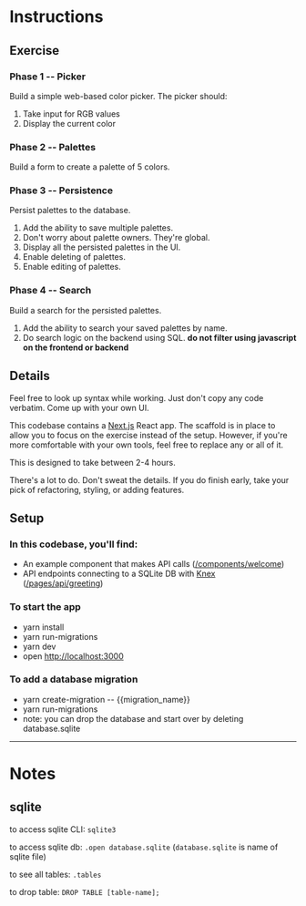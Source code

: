 # Instructions

## Exercise

### Phase 1 -- Picker

Build a simple web-based color picker. The picker should:

1. Take input for RGB values
2. Display the current color

### Phase 2 -- Palettes

Build a form to create a palette of 5 colors.

### Phase 3 -- Persistence

Persist palettes to the database.

1. Add the ability to save multiple palettes.
2. Don't worry about palette owners. They're global.
3. Display all the persisted palettes in the UI.
4. Enable deleting of palettes.
5. Enable editing of palettes.

### Phase 4 -- Search

Build a search for the persisted palettes.

1. Add the ability to search your saved palettes by name.
2. Do search logic on the backend using SQL. **do not filter using javascript on the frontend or backend**

## Details

Feel free to look up syntax while working. Just don't copy any code verbatim. Come up with your own UI.

This codebase contains a [Next.js](https://nextjs.org/) React app. The scaffold is in place to allow you to focus on the exercise instead of the setup. However, if you're more comfortable with your own tools, feel free to replace any or all of it.

This is designed to take between 2-4 hours.

There's a lot to do. Don't sweat the details. If you do finish early, take your pick of refactoring, styling, or adding features.

## Setup

### In this codebase, you'll find:

- An example component that makes API calls ([/components/welcome](/components/welcome/index.js))
- API endpoints connecting to a SQLite DB with [Knex](https://knexjs.org/) ([/pages/api/greeting](/pages/api/greeting.js))

### To start the app

- yarn install
- yarn run-migrations
- yarn dev
- open [http://localhost:3000](http://localhost:3000)

### To add a database migration

- yarn create-migration -- {{migration_name}}
- yarn run-migrations
- note: you can drop the database and start over by deleting database.sqlite

---

# Notes

## sqlite

to access sqlite CLI: `sqlite3`

to access sqlite db: `.open database.sqlite` (`database.sqlite` is name of sqlite file)

to see all tables: `.tables`

to drop table: `DROP TABLE [table-name];`
